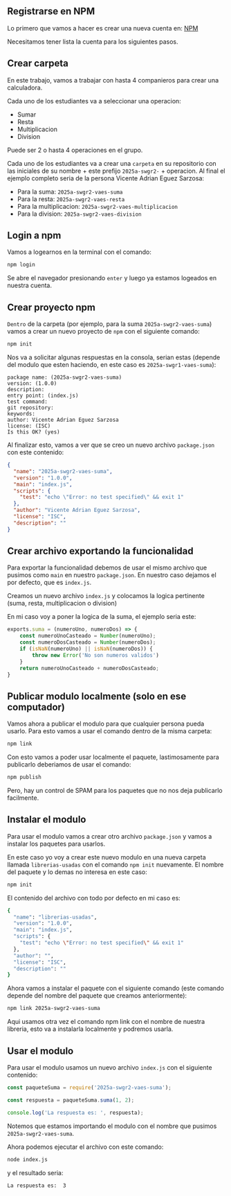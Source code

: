 ## Registrarse en NPM

Lo primero que vamos a hacer es crear una nueva cuenta en: [NPM](https://www.npmjs.com/)

Necesitamos tener lista la cuenta para los siguientes pasos.

## Crear carpeta 

En este trabajo, vamos a trabajar con hasta 4 companieros para crear una calculadora.

Cada uno de los estudiantes va a seleccionar una operacion:

-  Sumar
-  Resta
-  Multiplicacion
-  Division

Puede ser 2 o hasta 4 operaciones en el grupo.

Cada uno de los estudiantes va a crear una `carpeta` en su repositorio con las iniciales de su nombre + este prefijo `2025a-swgr2-` + operacion. Al final el ejemplo completo seria de la persona Vicente Adrian Eguez Sarzosa:

-  Para la suma: `2025a-swgr2-vaes-suma`
-  Para la resta: `2025a-swgr2-vaes-resta`
-  Para la multiplicacion: `2025a-swgr2-vaes-multiplicacion`
-  Para la division: `2025a-swgr2-vaes-division`

## Login a npm
Vamos a logearnos en la terminal con el comando:

```bash
npm login
```

Se abre el navegador presionando `enter` y luego ya estamos logeados en nuestra cuenta.

## Crear proyecto npm

`Dentro` de la carpeta (por ejemplo, para la suma `2025a-swgr2-vaes-suma`) vamos a crear un nuevo proyecto de `npm` con el siguiente comando:

```bash
npm init
```

Nos va a solicitar algunas respuestas en la consola, serian estas (depende del modulo que esten haciendo, en este caso es `2025a-swgr1-vaes-suma`):

```
package name: (2025a-swgr2-vaes-suma)
version: (1.0.0)
description: 
entry point: (index.js)
test command: 
git repository: 
keywords: 
author: Vicente Adrian Eguez Sarzosa
license: (ISC)
Is this OK? (yes)
```

Al finalizar esto, vamos a ver que se creo un nuevo archivo `package.json` con este contenido:

```json
{
  "name": "2025a-swgr2-vaes-suma",
  "version": "1.0.0",
  "main": "index.js",
  "scripts": {
    "test": "echo \"Error: no test specified\" && exit 1"
  },
  "author": "Vicente Adrian Eguez Sarzosa",
  "license": "ISC",
  "description": ""
}
```

## Crear archivo exportando la funcionalidad

Para exportar la funcionalidad debemos de usar el mismo archivo que pusimos como `main` en nuestro `package.json`. En nuestro caso dejamos el por defecto, que es `index.js`.

Creamos un nuevo archivo `index.js` y colocamos la logica pertinente (suma, resta, multiplicacion o division)

En mi caso voy a poner la logica de la suma, el ejemplo seria este:

```js
exports.suma = (numeroUno, numeroDos) => {
    const numeroUnoCasteado = Number(numeroUno);
    const numeroDosCasteado = Number(numeroDos);
    if (isNaN(numeroUno) || isNaN(numeroDos)) {
        throw new Error('No son numeros validos')
    }
    return numeroUnoCasteado + numeroDosCasteado;
}
```
## Publicar modulo localmente (solo en ese computador)

Vamos ahora a publicar el modulo para que cualquier persona pueda usarlo. Para esto vamos a usar el comando dentro de la misma carpeta:

```bash
npm link
```

Con esto vamos a poder usar localmente el paquete, lastimosamente para publicarlo deberiamos de usar el comando:

```bash
npm publish
```

Pero, hay un control de SPAM para los paquetes que no nos deja publicarlo facilmente.

## Instalar el modulo

Para usar el modulo vamos a crear otro archivo `package.json` y vamos a instalar los paquetes para usarlos.

En este caso yo voy a crear este nuevo modulo en una nueva carpeta llamada `librerias-usadas` con el comando `npm init` nuevamente. El nombre del paquete y lo demas no interesa en este caso:

```bash
npm init
```

El contenido del archivo con todo por defecto en mi caso es:

```bash
{
  "name": "librerias-usadas",
  "version": "1.0.0",
  "main": "index.js",
  "scripts": {
    "test": "echo \"Error: no test specified\" && exit 1"
  },
  "author": "",
  "license": "ISC",
  "description": ""
}
```

Ahora vamos a instalar el paquete con el siguiente comando (este comando depende del nombre del paquete que creamos anteriormente):

```bash
npm link 2025a-swgr2-vaes-suma
```

Aqui usamos otra vez el comando npm link con el nombre de nuestra libreria, esto va a instalarla localmente y podremos usarla.

## Usar el modulo

Para usar el modulo usamos un nuevo archivo `index.js` con el siguiente contenido:

```js
const paqueteSuma = require('2025a-swgr2-vaes-suma');

const respuesta = paqueteSuma.suma(1, 2);

console.log('La respuesta es: ', respuesta);
```

Notemos que estamos importando el modulo con el nombre que pusimos `2025a-swgr2-vaes-suma`. 

Ahora podemos ejecutar el archivo con este comando:

```bash
node index.js
```

y el resultado seria:

```
La respuesta es:  3
```